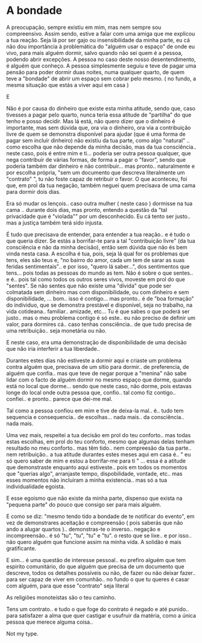 # A bondade

A preocupação, sempre existiu em mim, mas nem sempre sou compreensivo.
Assim sendo, estive a falar com uma amiga que me explicou a tua reação.
Seja lá por ser gajo ou insensibilidade da minha parte, eu cá não dou importância à problemática do "alguém usar o espaço" de onde eu vivo, para mais alguém dormir, salvo quando não sei quem é a pessoa, podendo abrir excepções. A pessoa no caso deste nosso desentendimento, é alguém que conheço. A pessoa simplesmente seguiu e teve de pagar uma pensão para poder dormir duas noites, numa qualquer quarto, de quem teve a "bondade" de abrir um espaço sem cobrar pelo mesmo. ( no fundo, a mesma situação que estás a viver aqui em casa )

E

Não é por causa do dinheiro que existe esta minha atitude, sendo que, caso tivesses a pagar pelo quarto, nunca teria essa atitude de "partilha" do que tenho e posso decidir. Mas lá está, não quero dizer que o dinheiro é importante, mas sem dúvida que, ora via o dinheiro, ora via a contribuição livre de quem se demonstra disponível para ajudar (que é uma forma de pagar sem incluír dinheiro) não existiu da tua parte, como algo "natural" .. como escolha que não depende da minha decisão, mas da tua consciência.. neste caso, pois é entre mim e ti... poderia ser outra pessoa qualquer, que nega contribuir de várias formas, de forma a pagar o "favor", sendo que poderia também dar dinheiro e não contribuir... mas pronto.. naturalmente e por escolha própria, "sem um documento que descreva literalmente um "contrato" ", tu não foste capaz de retribuir o favor. O que aconteceu, foi que, em prol da tua negação, também neguei quem precisava de uma cama para dormir dois dias. 

Era só mudar os lençois.. caso outra mulher ( neste caso ) dormisse na tua cama .. durante dois dias, mas pronto, entendo a questão da "tal privacidade que é "violada"" por um desconhecido. Eu cá tento ser justo.. mas a justiça também terá sido injusta. 

É tudo que precisava de entender, para entender a tua reação.. e é tudo o que queria dizer. Se estás a borrifar-te para a tal "contribuição livre" (da tua consciência e não da minha decisão), então sem dúvida que não és bem vinda nesta casa. A escolha é tua, pois, seja lá qual for os problemas que tens, eles são teus e, "no bairro do amor, cada um tem de sarar as suas feridas sentimentais".. e por isso, "quero lá saber...", dos sentimentos que tens... pois todas as pessoas do mundo as tem. Não é sobre o que sentes.. e é.. pois tal como todos os outros seres vivos, moveste em prol do que "sentes". Se não sentes que não existe uma  "dívida" que pode ser colmatada sem dinheiro mas com disponibilidade, ou com dinheiro e sem disponibilidade, ... bom.. isso é contigo... mas pronto.. é de "boa formação" do individuo, que se demonstra prestável e disponível, seja no trabalho, na vida cotideana.. familiar.. amizade, etc... Tu é que sabes o que poderá ser justo.. mas o meu problema contigo é só este.. eu não preciso de definir um valor, para dormires cá.. caso tenhas consciência.. de que tudo precisa de uma retribuição.. seja monetária ou não.

E neste caso, era uma demonstração de disponibilidade de uma decisão que não iria interferir a tua liberdade..

Durantes estes dias não estiveste a dormir aqui e criaste um problema contra alguém que, precisava de um sítio para dormir.. de preferencia, de alguém que confia.. mas que teve de negar porque a "menina" não sabe lidar com o facto de alguém dormir no mesmo espaço que dorme, quando está no local que dorme... sendo que neste caso, não dorme, pois estavas longe do local onde outra pessoa que, confio.. tal como fiz contigo.. confiei.. e pronto.. parece que dei-me mal.

Tal como a pessoa confiou em mim e tive de deixa-la mal.. é.. tudo tem sequencia e consequencia.. de escolhas... nada mais.. da consciência.. nada mais.

Uma vez mais, respeitei a tua decisão em prol do teu conforto.. mas todas estas escolhas, em prol do teu conforto, mesmo que algumas delas tenham resultado no meu conforto.. mas têm tido.. nem compreesão da tua parte.. nem retribuição.. a tua atitude durantes estes meses aqui em casa é.. " eu só quero saber de mim e estou a borrifar-me para ti " ... essa é a atitude que demonstraste enquanto aqui estiveste.. pois em todos os momentos que "querias algo", arranjaste tempo, dispobilidade, vontade, etc.. mas esses momentos não incluiram a minha existencia.. mas só a tua individualidade egoista.

E esse egoismo que não existe da minha parte, dispenso que exista na "pequena parte" do pouco que consigo ser para mais alguém.

E como se diz: "mesmo tendo tido a bondade de te notificar do evento", em vez de demonstrares aceitação e compreensão ( pois saberás que não ando a alugar quartos ).. demonstras-te o inverso.. negação e incompreensão.. é só "tu", "tu", "tu" e "tu". o resto que se lixe.. e por isso.. não quero alguém que funcione assim na minha vida. A solidão é mais gratificante.


E sim... é uma questão de interesse pessoal.. eu prefiro alguém que tem espirito comunitário, do que alguém que precisa de um documento que descreve, todos os detalhes possíveis ou não, de fazer ou não deixar fazer.. para ser capaz de viver em comunhão.. no fundo o que tu queres é casar com alguém, para que esse "contrato" seja literal

As religiões monoteístas são o teu caminho.

Tens um contrato.. e tudo o que foge do contrato é negado e até punido.. para satisfazer a alma que quer castigar e usufruir da matéria, como a única pessoa que merece alguma coisa.. 

Not my type.

